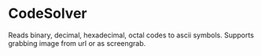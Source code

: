 # CodeSolver
Reads binary, decimal, hexadecimal, octal codes to ascii symbols.
Supports grabbing image from url or as screengrab.
